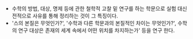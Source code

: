 - 수학의 방법, 대상, 명제 등에 관한 철학적 고찰 밑 연구를 하는 학문으로 실험 대신 전적으로 사유를 통해 정리하는 것이 그 특징이다. 
- '스의 본질은 무엇인가?', '수학과 다른 학문과의 본질적인 차이는 무엇인가?', 수학의 연구 대상은 존재의 세계 속에서 어떤 위치를 차지하는가' 등을 연구 한다.
